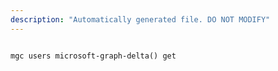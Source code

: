 ```yaml
---
description: "Automatically generated file. DO NOT MODIFY"
---
```


```cli

mgc users microsoft-graph-delta() get

```
